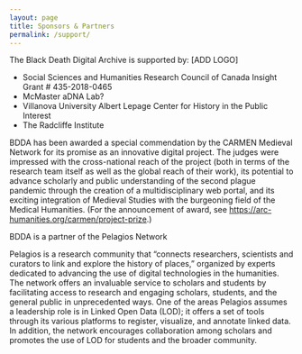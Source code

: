 ```yaml
---
layout: page
title: Sponsors & Partners
permalink: /support/
---
```

The Black Death Digital Archive is supported by: [ADD LOGO]

- Social Sciences and Humanities Research Council of Canada Insight Grant # 435-2018-0465    
- McMaster aDNA Lab?
- Villanova University Albert Lepage Center for History in the Public Interest
- The Radcliffe Institute
 
 
BDDA has been awarded a special commendation by the CARMEN Medieval Network for its promise as an innovative digital project. The judges were impressed with the cross-national reach of the project (both in terms of the research team itself as well as the global reach of their work), its potential to advance scholarly and public understanding of the second plague pandemic through the creation of a multidisciplinary web portal, and its exciting integration of Medieval Studies with the burgeoning field of the Medical Humanities. (For the announcement of award, see https://arc-humanities.org/carmen/project-prize.)
 
BDDA is a partner of the Pelagios Network
 
Pelagios is a research community that “connects researchers, scientists and curators to link and explore the history of places,” organized by experts dedicated to advancing the use of digital technologies in the humanities. The network offers an invaluable service to scholars and students by facilitating access to research and engaging scholars, students, and the general public in unprecedented ways. One of the areas Pelagios assumes a leadership role is in Linked Open Data (LOD); it offers a set of tools through its various platforms to register, visualize, and annotate linked data. In addition, the network encourages collaboration among scholars and promotes the use of LOD for students and the broader community.

